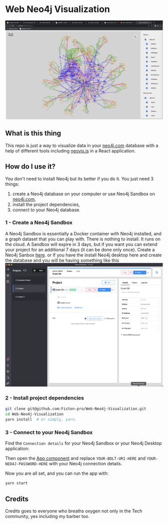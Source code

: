 # Web Neo4j Visualization

![A PNG file that shows an example of this project](https://github.com/Fiston-pro/Web-Neo4j-Visualization/blob/master/src/images/example.png "Example")

## What is this thing

This repo is just a way to visualize data in your [neo4j.com](https://neo4j.com/) database with a help of different tools including [neovis.js](https://github.com/neo4j-contrib/neovis.js/) in a React application.

## How do I use it?

You don't need to install Neo4j but its better if you do it. You just need 3 things:

1. create a Neo4j database on your computer or use Neo4j Sandbox on [neo4j.com](https://neo4j.com/sandbox/),
2. install the project dependencies,
3. connect to your Neo4j database.

### 1 - Create a Neo4j Sandbox

A Neo4j Sandbox is essentially a Docker container with Neo4j installed, and a graph dataset that you can play with. There is nothing to install. It runs on the cloud. A Sandbox will expire in 3 days, but if you want you can extend your project for an additional 7 days (it can be done only once). Create a Neo4j Sanbox [here](https://neo4j.com/sandbox/).
or
If you have the install Neo4j desktop here and create the database and you will be having something like this
![A PNG file that shows the creation of the database in Neo4j Desktop](https://github.com/Fiston-pro/Web-Neo4j-Visualization/blob/master/src/images/create-sandbox.png "Neo4j Desktop")

### 2 - Install project dependencies

```sh
git clone git@github.com:Fiston-pro/Web-Neo4j-Visualization.git
cd Web-Neo4j-Visualization
yarn install  # or simply, yarn.
```

### 3 - Connect to your Neo4j Sandbox

Find the `Connection details` for your Neo4j Sandbox or your Neo4j Desktop application:

Then open the [App component](https://github.com/Fiston-pro/Web-Neo4j-Visualization/blob/master/src/components/App.js) and replace `YOUR-BOLT-URI-HERE` and `YOUR-NEO4J-PASSWORD-HERE` with your Neo4j connection details.

Now you are all set, and you can run the app with:

```sh
yarn start
```

## Credits

Credits goes to everyone who breaths oxygen not only in the Tech community, yes including my barber too.
